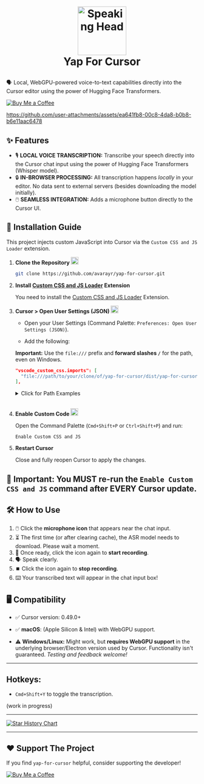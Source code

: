 # <p align="center"><img src="https://raw.githubusercontent.com/Tarikul-Islam-Anik/Telegram-Animated-Emojis/main/People/Speaking%20Head.webp" alt="Speaking Head" width="128" height="128" /><br/> Yap For Cursor </p>

🗣️ Local, WebGPU-powered voice-to-text capabilities directly into the Cursor editor using the power of Hugging Face Transformers.

[![Buy Me a Coffee](https://img.shields.io/badge/Buy%20Me%20a%20Coffee-ffdd00?style=for-the-badge&logo=buy-me-a-coffee&logoColor=black)](https://buymeacoffee.com/avarayr)

https://github.com/user-attachments/assets/ea641fb8-00c8-4da8-b0b8-b6e11aac6478

## ✨ Features

- 🎙️ **LOCAL VOICE TRANSCRIPTION:** Transcribe your speech directly into the Cursor chat input using the power of Hugging Face Transformers (Whisper model).
- 🔒 **IN-BROWSER PROCESSING:** All transcription happens _locally_ in your editor. No data sent to external servers (besides downloading the model initially).
- 🖱️ **SEAMLESS INTEGRATION:** Adds a microphone button directly to the Cursor UI.

## 🚀 Installation Guide

This project injects custom JavaScript into Cursor via the `Custom CSS and JS Loader` extension.

1.  **Clone the Repository <img src="https://raw.githubusercontent.com/Tarikul-Islam-Anik/Animated-Fluent-Emojis/master/Emojis/Objects/File%20Folder.png" alt="File Folder" width="20" height="20" />**

    ```bash
    git clone https://github.com/avarayr/yap-for-cursor.git
    ```

2.  **Install [Custom CSS and JS Loader](https://marketplace.visualstudio.com/items?itemName=be5invis.vscode-custom-css) Extension**

    You need to install the [Custom CSS and JS Loader](https://marketplace.visualstudio.com/items?itemName=be5invis.vscode-custom-css) Extension.

3.  **Cursor > Open User Settings (JSON) <img src="https://raw.githubusercontent.com/Tarikul-Islam-Anik/Animated-Fluent-Emojis/master/Emojis/Objects/Gear.png" alt="Gear" width="20" height="20" />**

    - Open your User Settings (Command Palette: `Preferences: Open User Settings (JSON)`).

    - Add the following:

    **Important:** Use the `file:///` prefix and **forward slashes `/`** for the path, even on Windows.

    ```json
    "vscode_custom_css.imports": [
      "file:///path/to/your/clone/of/yap-for-cursor/dist/yap-for-cursor.js"
    ],
    ```

    <details>
      <summary>Click for Path Examples</summary>

    - _macOS/Linux Example:_ `"file:///Users/yourname/yap-for-cursor/dist/yap-for-cursor.js"`
    - _Windows Example:_ `"file:\\C:\\Users\\yourname\\yap-for-cursor\\dist\\yap-for-cursor.js"`
    </details>
    <br/>

4.  **Enable Custom Code <img src="https://raw.githubusercontent.com/Tarikul-Islam-Anik/Animated-Fluent-Emojis/master/Emojis/Symbols/Check%20Mark%20Button.png" alt="Check Mark Button" width="20" height="20" />**

    Open the Command Palette (`Cmd+Shift+P` or `Ctrl+Shift+P`) and run:

    ```
    Enable Custom CSS and JS
    ```

5.  **Restart Cursor**

    Close and fully reopen Cursor to apply the changes.

## **🚨 Important:** You **MUST** re-run the `Enable Custom CSS and JS` command after EVERY Cursor update.

## 🛠️ How to Use

1.  🖱️ Click the **microphone icon** that appears near the chat input.
2.  ⏳ The first time (or after clearing cache), the ASR model needs to download. Please wait a moment.
3.  🔴 Once ready, click the icon again to **start recording**.
4.  🗣️ Speak clearly.
5.  ⏹️ Click the icon again to **stop recording**.
6.  ⌨️ Your transcribed text will appear in the chat input box!

## 🖥️ Compatibility

- ✅ Cursor version: 0.49.0+

- ✅ **macOS**: (Apple Silicon & Intel) with WebGPU support.
- ⚠️ **Windows/Linux:** Might work, but **requires WebGPU support** in the underlying browser/Electron version used by Cursor. Functionality isn't guaranteed. _Testing and feedback welcome!_

---

## Hotkeys:

- `Cmd+Shift+Y` to toggle the transcription.

(work in progress)

---

[![Star History Chart](https://api.star-history.com/svg?repos=avarayr/yap-for-cursor&type=Date)](https://www.star-history.com/#avarayr/yap-for-cursor&Date)

---

## ❤️ Support The Project

If you find `yap-for-cursor` helpful, consider supporting the developer!

[![Buy Me a Coffee](https://img.shields.io/badge/Buy%20Me%20a%20Coffee-ffdd00?style=for-the-badge&logo=buy-me-a-coffee&logoColor=black)](https://buymeacoffee.com/avarayr)
